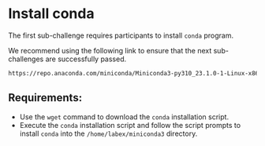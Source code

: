 # Install conda

The first sub-challenge requires participants to install `conda` program.

We recommend using the following link to ensure that the next sub-challenges are successfully passed.

``` bash
https://repo.anaconda.com/miniconda/Miniconda3-py310_23.1.0-1-Linux-x86_64.sh
```

## Requirements:

- Use the `wget` command to download the `conda` installation script.
- Execute the `conda` installation script and follow the script prompts to install `conda` into the `/home/labex/miniconda3` directory.
